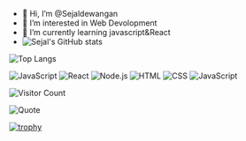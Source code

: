 - 👋 Hi, I’m @Sejaldewangan
- 👀 I’m interested in Web Devolopment
- 🌱 I’m currently learning javascript&React
- ![Sejal's GitHub stats](https://github-readme-stats.vercel.app/api?username=sejaldewangan&show_icons=true&theme=radical)

![Top Langs](https://github-readme-stats.vercel.app/api/top-langs/?username=sejaldewangan&layout=compact&theme=tokyonight)
  
![JavaScript](https://img.shields.io/badge/-JavaScript-yellow?logo=javascript&logoColor=white)
![React](https://img.shields.io/badge/-React-61DAFB?logo=react&logoColor=white)
![Node.js](https://img.shields.io/badge/-Node.js-green?logo=nodedotjs&logoColor=white)
![HTML](https://img.shields.io/badge/-HTML5-E34F26?logo=html5&logoColor=white&style=flat)
![CSS](https://img.shields.io/badge/-CSS3-1572B6?logo=css3&logoColor=white&style=flat)
![JavaScript](https://img.shields.io/badge/-JavaScript-F7DF1E?style=flat&logo=javascript)

![Visitor Count](https://komarev.com/ghpvc/?username=yourusername&color=blue)

![Quote](https://quotes-github-readme.vercel.app/api?type=horizontal&theme=tokyonight)

[![trophy](https://github-profile-trophy.vercel.app/?username=Sejaldewangan)](https://github.com/ryo-ma/github-profile-trophy)

